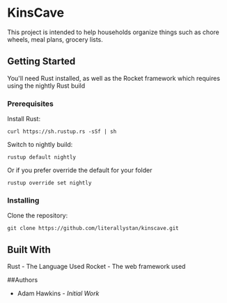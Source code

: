 # KinsCave

This project is intended to help households organize things such as chore wheels, meal plans, grocery lists.

## Getting Started 
You'll need Rust installed, as well as the Rocket framework which requires using the nightly Rust build

### Prerequisites

Install Rust:

    curl https://sh.rustup.rs -sSf | sh

Switch to nightly build:

    rustup default nightly

Or if you prefer override the default for your folder

    rustup override set nightly

### Installing

Clone the repository:

    git clone https://github.com/literallystan/kinscave.git

## Built With
Rust - The Language Used
Rocket - The web framework used

##Authors

 - Adam Hawkins - <i>Initial Work</i>


